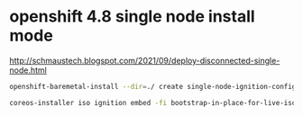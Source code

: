 # openshift 4.8 single node install mode

http://schmaustech.blogspot.com/2021/09/deploy-disconnected-single-node.html

```bash
openshift-baremetal-install --dir=./ create single-node-ignition-config

coreos-installer iso ignition embed -fi bootstrap-in-place-for-live-iso.ign rhcos-4.8.2-x86_64-live.x86_64.iso


```